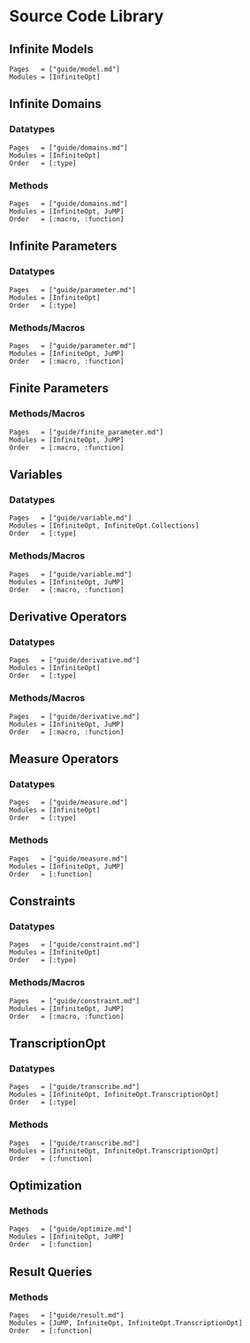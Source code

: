 # Source Code Library

## Infinite Models
```@index
Pages   = ["guide/model.md"]
Modules = [InfiniteOpt]
```

## Infinite Domains
### Datatypes
```@index
Pages   = ["guide/domains.md"]
Modules = [InfiniteOpt]
Order   = [:type]
```

### Methods
```@index
Pages   = ["guide/domains.md"]
Modules = [InfiniteOpt, JuMP]
Order   = [:macro, :function]
```

## Infinite Parameters
### Datatypes
```@index
Pages   = ["guide/parameter.md"]
Modules = [InfiniteOpt]
Order   = [:type]
```

### Methods/Macros
```@index
Pages   = ["guide/parameter.md"]
Modules = [InfiniteOpt, JuMP]
Order   = [:macro, :function]
```

## Finite Parameters
### Methods/Macros
```@index
Pages   = ["guide/finite_parameter.md"]
Modules = [InfiniteOpt, JuMP]
Order   = [:macro, :function]
```

## Variables
### Datatypes
```@index
Pages   = ["guide/variable.md"]
Modules = [InfiniteOpt, InfiniteOpt.Collections]
Order   = [:type]
```

### Methods/Macros
```@index
Pages   = ["guide/variable.md"]
Modules = [InfiniteOpt, JuMP]
Order   = [:macro, :function]
```

## Derivative Operators
### Datatypes
```@index
Pages   = ["guide/derivative.md"]
Modules = [InfiniteOpt]
Order   = [:type]
```

### Methods/Macros
```@index
Pages   = ["guide/derivative.md"]
Modules = [InfiniteOpt, JuMP]
Order   = [:macro, :function]
```

## Measure Operators
### Datatypes
```@index
Pages   = ["guide/measure.md"]
Modules = [InfiniteOpt]
Order   = [:type]
```

### Methods
```@index
Pages   = ["guide/measure.md"]
Modules = [InfiniteOpt, JuMP]
Order   = [:function]
```

## Constraints
### Datatypes
```@index
Pages   = ["guide/constraint.md"]
Modules = [InfiniteOpt]
Order   = [:type]
```

### Methods/Macros
```@index
Pages   = ["guide/constraint.md"]
Modules = [InfiniteOpt, JuMP]
Order   = [:macro, :function]
```

## TranscriptionOpt
### Datatypes
```@index
Pages   = ["guide/transcribe.md"]
Modules = [InfiniteOpt, InfiniteOpt.TranscriptionOpt]
Order   = [:type]
```

### Methods
```@index
Pages   = ["guide/transcribe.md"]
Modules = [InfiniteOpt, InfiniteOpt.TranscriptionOpt]
Order   = [:function]
```

## Optimization
### Methods
```@index
Pages   = ["guide/optimize.md"]
Modules = [InfiniteOpt, JuMP]
Order   = [:function]
```

## Result Queries
### Methods
```@index
Pages   = ["guide/result.md"]
Modules = [JuMP, InfiniteOpt, InfiniteOpt.TranscriptionOpt]
Order   = [:function]
```
